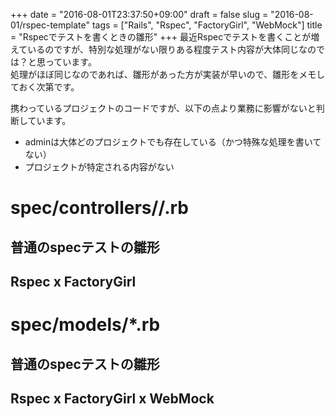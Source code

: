 +++
date = "2016-08-01T23:37:50+09:00"
draft = false
slug = "2016-08-01/rspec-template"
tags = ["Rails", "Rspec", "FactoryGirl", "WebMock"]
title = "Rspecでテストを書くときの雛形"
+++
最近Rspecでテストを書くことが増えているのですが、特別な処理がない限りある程度テスト内容が大体同じなのでは？と思っています。<br>
処理がほぼ同じなのであれば、雛形があった方が実装が早いので、雛形をメモしておく次第です。<br>

携わっているプロジェクトのコードですが、以下の点より業務に影響がないと判断しています。<br>
* adminは大体どのプロジェクトでも存在している（かつ特殊な処理を書いてない）<br>
* プロジェクトが特定される内容がない

# spec/controllers/**/**.rb

## 普通のspecテストの雛形

<script src="https://gist.github.com/tackeyy/12d39610347ec2538481a18ce28d5ae5.js"></script>

## Rspec x FactoryGirl

<script src="https://gist.github.com/tackeyy/f62dc34f6c037f6edde8fa8cbef05110.js"></script>

# spec/models/*.rb

## 普通のspecテストの雛形

<script src="https://gist.github.com/tackeyy/8ce63b57638f2fc58f046e2b63a23f70.js"></script>

## Rspec x FactoryGirl x WebMock

<script src="https://gist.github.com/tackeyy/05e71aadfa4cdbee157820c8553a2111.js"></script>


